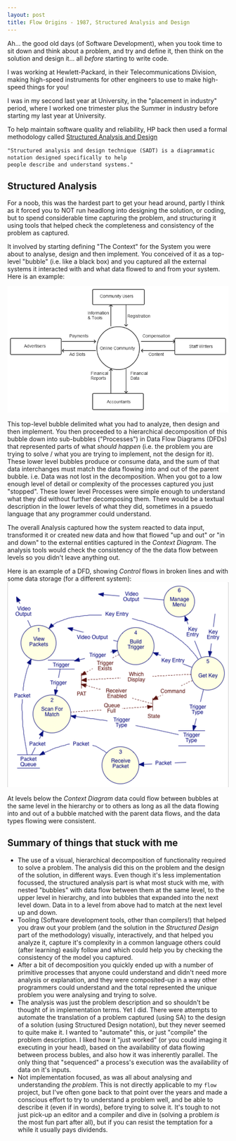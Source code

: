 ```yaml
---
layout: post
title: Flow Origins - 1987, Structured Analysis and Design
--- 
```


Ah... the good old days (of Software Development), when you took time to sit down and think about a problem, 
and try and define it, then think on the solution and design it... all _before_ starting to write code.

I was working at Hewlett-Packard, in their Telecommunications Division, making high-speed instruments for other
engineers to use to make high-speed things for you!

I was in my second last year at University, in the "placement in industry" period, where I worked one trimester 
plus the Summer in industry before starting my last year at University.

To help maintain software quality and reliability, HP back then used a formal methodology called 
[Structured Analysis and Design](https://en.wikipedia.org/wiki/Structured_analysis_and_design_technique)

    "Structured analysis and design technique (SADT) is a diagrammatic notation designed specifically to help 
    people describe and understand systems."

## Structured Analysis
For a noob, this was the hardest part to get your head around, partly I think as it forced you to NOT run
headlong into designing the solution, or coding, but to spend considerable time capturing the problem, 
and structuring it using tools that helped check the completeness and consistency of the problem as captured.

It involved by starting defining "The Context" for the System you were about to analyse, design and then implement.
You conceived of it as a top-level "bubble" (i.e. like a black box) and you captured all the external systems it
interacted with and what data flowed to and from your system. Here is an example:

![Image of Context Diagram](../images/cd.png)

This top-level bubble delimited what you had to analyze, then design and then implement. You then proceeded to a 
hierarchical decomposition of this bubble down into sub-bubbles ("Processes") in Data Flow Diagrams (DFDs)
that represented parts of what _should happen_ 
(i.e. the problem you are trying to solve / what you are trying to implement, not the design for it). These lower
level bubbles produce or consume data, and the sum of that data interchanges must match the data flowing into and
out of the parent bubble. i.e. Data was not lost in the decomposition. 
When you got to a low enough level of detail or complexity of the processes captured you just "stopped". These lower
level Processes were simple enough to understand what they did without further decomposing them. There would be a 
textual description in the lower levels of what they did, sometimes in a psuedo language that any programmer could
understand.

The overall Analysis captured how the system reacted to data 
input, transformed it or created new data and how that flowed "up and out" or "in and down" to the external entities captured 
in the _Context Diagram_. The analysis tools would check the consistency of the the data flow between levels so you
didn't leave anything out.

Here is an example of a DFD, showing _Control_ flows in broken lines and with some data storage (for a different 
system):
![Data Flow Diagram Example](../images/dfd.png)

At levels below the _Context Diagram_ data could flow between bubbles at the same level in the hierarchy or to others
as long as all the data flowing into and out of a bubble matched with the parent data flows, and the data types
flowing were consistent.

## Summary of things that stuck with me
* The use of a visual, hierarchical  decomposition of functionality required to solve a problem. 
  The analysis did this on the problem and the design of the solution, in different ways. Even though
  it's less implementation focussed, the structured analysis part is what most stuck with me,
  with nested "bubbles" with data flow between them at the same level, to the upper level in hierarchy, 
  and into bubbles that expanded into the next level down. Data in to a level from above had to match
  at the next level up and down.
* Tooling (Software development tools, other than compilers!) that helped you draw out your problem (and the solution
  in the _Structured Design_ part of the methodology) visually, interactively, and that helped you analyze it, capture
  it's complexity in a common language others could (after learning) easily follow and which could help you by
  checking the consistency of the model you captured.
* After a bit of decomposition you quickly ended up with a number of primitive processes that anyone could understand
  and didn't need more analysis or explanation, and they were composited-up in a way other programmers could understand
  and the total represented the unique problem you were analysing and trying to solve.
* The analysis was just the problem description and so shouldn't be thought of in implementation
  terms. Yet I did. There were attempts to automate the translation of a problem captured (using SA) to the design of 
  a solution (using Structured Design notation), but they never seemed to quite make it.
  I wanted to "automate" this, or just "compile" the problem description.
  I liked how it "just worked" (or you could imaging it executing in your head), based on the availability of data 
  flowing between process bubles, and also how it was inherently parallel. The only thing that "sequenced" a process's execution was the 
  availability of data on it's inputs.
* Not implementation focused, as was all about analysing and understanding _the problem_.
  This is not directly applicable to my `flow` project, but I've often gone back to that point over the years
  and made a conscious effort to try to understand a problem well, and be able to describe it (even if in words),
  before trying to solve it. It's tough to not just pick-up an editor and a compiler and dive in (solving a problem
  _is_ the most fun part after all), but if you can resist the temptation for a while it usually pays dividends.